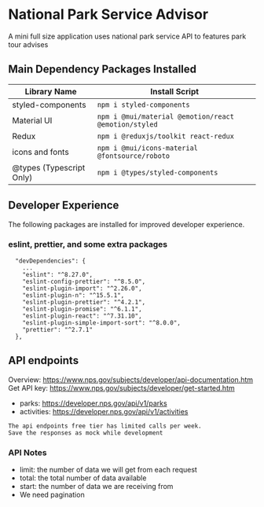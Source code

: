 # National Park Service Advisor

A mini full size application uses national park service API to features park tour advises

## Main Dependency Packages Installed

| Library Name            | Install Script                                           |
|-------------------------|----------------------------------------------------------|
| styled-components       | ```npm i styled-components```                            |
| Material UI             | ```npm i @mui/material @emotion/react @emotion/styled``` |
| Redux                   | ```npm i @reduxjs/toolkit react-redux```                 |
| icons and fonts         | ```npm i @mui/icons-material @fontsource/roboto```       |
| @types (Typescript Only)| ```npm i @types/styled-components```                     |

## Developer Experience
The following packages are installed for improved developer experience. 

### eslint, prettier, and some extra packages

```
  "devDependencies": {
    ...
    "eslint": "^8.27.0",
    "eslint-config-prettier": "^8.5.0",
    "eslint-plugin-import": "^2.26.0",
    "eslint-plugin-n": "^15.5.1",
    "eslint-plugin-prettier": "^4.2.1",
    "eslint-plugin-promise": "^6.1.1",
    "eslint-plugin-react": "^7.31.10",
    "eslint-plugin-simple-import-sort": "^8.0.0",
    "prettier": "^2.7.1"
  },
```

## API endpoints
Overview: https://www.nps.gov/subjects/developer/api-documentation.htm 
Get API key: https://www.nps.gov/subjects/developer/get-started.htm 
* parks: https://developer.nps.gov/api/v1/parks
* activities: https://developer.nps.gov/api/v1/activities

```
The api endpoints free tier has limited calls per week.
Save the responses as mock while development
```

### API Notes
* limit: the number of data we will get from each request
* total: the total number of data available
* start: the number of data we are receiving from 
* We need pagination